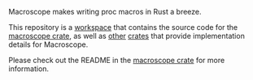 Macroscope makes writing proc macros in Rust a breeze.

This repository is a [workspace] that contains the source code for the [macroscope crate], as well as [other][macroscope-macro] [crates][macroscope-utils] that provide implementation details for Macroscope.

Please check out the README in the [macroscope crate] for more information.

[workspace]: https://doc.rust-lang.org/book/ch14-03-cargo-workspaces.html
[macroscope crate]: ./crates/macroscope/README.md
[macroscope-macro]: ./crates/macroscope-macro/README.md
[macroscope-utils]: ./crates/macroscope-utils/README.md
